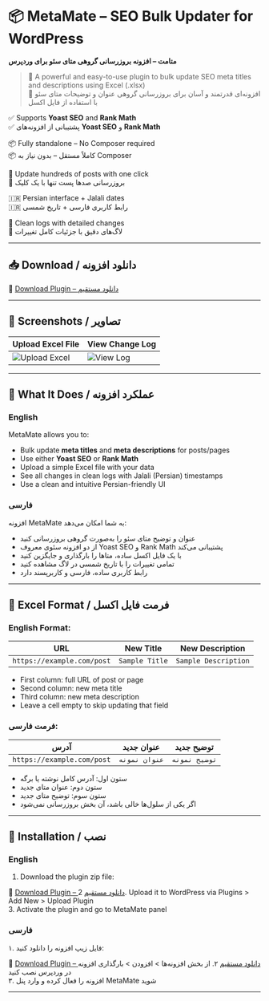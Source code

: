 # 📦 MetaMate – SEO Bulk Updater for WordPress  
**متامت – افزونه بروزرسانی گروهی متای سئو برای وردپرس**

> 🚀 A powerful and easy-to-use plugin to bulk update SEO meta titles and descriptions using Excel (.xlsx)  
> 🚀 افزونه‌ای قدرتمند و آسان برای بروزرسانی گروهی عنوان و توضیحات متای سئو با استفاده از فایل اکسل

✅ Supports **Yoast SEO** and **Rank Math**  
✅ پشتیبانی از افزونه‌های **Yoast SEO** و **Rank Math**

📦 Fully standalone – No Composer required  
📦 کاملاً مستقل – بدون نیاز به Composer

🔁 Update hundreds of posts with one click  
🔁 بروزرسانی صدها پست تنها با یک کلیک

🇮🇷 Persian interface + Jalali dates  
🇮🇷 رابط کاربری فارسی + تاریخ شمسی

📝 Clean logs with detailed changes  
📝 لاگ‌های دقیق با جزئیات کامل تغییرات

---

## 📥 Download / دانلود افزونه

🔗 [Download Plugin – دانلود مستقیم](https://tuxman.ir/plugin/MetaMete.zip)

---

## 📸 Screenshots / تصاویر

| Upload Excel File | View Change Log |
|-------------------|------------------|
| ![Upload Excel](https://github.com/user-attachments/assets/f43e6c14-4fea-4799-b980-b6d9067c6667) | ![View Log](https://github.com/user-attachments/assets/d5d9a88b-1ec0-4b08-9e53-e5bf3ef5e67e) |

---

## 🔧 What It Does / عملکرد افزونه

### English  
MetaMate allows you to:  
- Bulk update **meta titles** and **meta descriptions** for posts/pages  
- Use either **Yoast SEO** or **Rank Math**  
- Upload a simple Excel file with your data  
- See all changes in clean logs with Jalali (Persian) timestamps  
- Use a clean and intuitive Persian-friendly UI

### فارسی  
افزونه MetaMate به شما امکان می‌دهد:  
- عنوان و توضیح متای سئو را به‌صورت گروهی بروزرسانی کنید  
- از دو افزونه سئوی معروف Yoast SEO و Rank Math پشتیبانی می‌کند  
- با یک فایل اکسل ساده، متاها را بارگذاری و جایگزین کنید  
- تمامی تغییرات را با تاریخ شمسی در لاگ مشاهده کنید  
- رابط کاربری ساده، فارسی و کاربرپسند دارد

---

## 📁 Excel Format / فرمت فایل اکسل

### English Format:

| URL | New Title | New Description |
|-----|-----------|------------------|
| `https://example.com/post` | `Sample Title` | `Sample Description` |

- First column: full URL of post or page  
- Second column: new meta title  
- Third column: new meta description  
- Leave a cell empty to skip updating that field

### فرمت فارسی:

| آدرس | عنوان جدید | توضیح جدید |
|------|-------------|--------------|
| `https://example.com/post` | `عنوان نمونه` | `توضیح نمونه` |

- ستون اول: آدرس کامل نوشته یا برگه  
- ستون دوم: عنوان متای جدید  
- ستون سوم: توضیح متای جدید  
- اگر یکی از سلول‌ها خالی باشد، آن بخش بروزرسانی نمی‌شود

---

## 🧩 Installation / نصب

### English

1. Download the plugin zip file:  

🔗 [Download Plugin – دانلود مستقیم](https://tuxman.ir/plugin/MetaMete.zip)
2. Upload it to WordPress via Plugins > Add New > Upload Plugin  
3. Activate the plugin and go to MetaMate panel

### فارسی

۱. فایل زیپ افزونه را دانلود کنید:  

🔗 [Download Plugin – دانلود مستقیم](https://tuxman.ir/plugin/MetaMete.zip) 
۲. از بخش افزونه‌ها > افزودن > بارگذاری افزونه در وردپرس نصب کنید  
۳. افزونه را فعال کرده و وارد پنل MetaMate شوید

---

